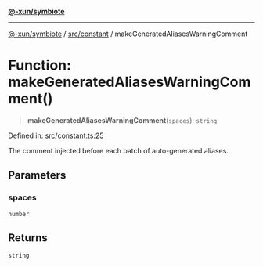[**@-xun/symbiote**](../../../README.md)

***

[@-xun/symbiote](../../../README.md) / [src/constant](../README.md) / makeGeneratedAliasesWarningComment

# Function: makeGeneratedAliasesWarningComment()

> **makeGeneratedAliasesWarningComment**(`spaces`): `string`

Defined in: [src/constant.ts:25](https://github.com/Xunnamius/symbiote/blob/421daaf5e320e2f5d7cb32f23e410fefd48b6891/src/constant.ts#L25)

The comment injected before each batch of auto-generated aliases.

## Parameters

### spaces

`number`

## Returns

`string`
